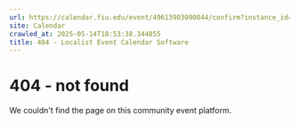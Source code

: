 ```yaml
---
url: https://calendar.fiu.edu/event/49613903090044/confirm?instance_id=49613903093117&return=https%3A%2F%2Fcalendar.fiu.edu%2Fmiami_beach_urban_studios_364
site: Calendar
crawled_at: 2025-05-14T18:53:38.344855
title: 404 - Localist Event Calendar Software
---
```


# 404 - not found
We couldn't find the page on this community event platform.
